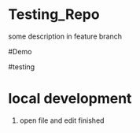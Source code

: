 # Testing_Repo

some description in feature branch

#Demo 

#testing 

# local development

1. open file and edit finished
